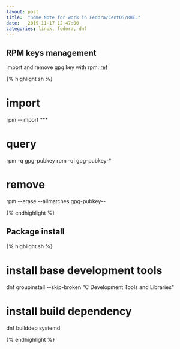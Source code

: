 ```yaml
---
layout: post
title:  "Some Note for work in Fedora/CentOS/RHEL"
date:   2019-11-17 12:47:00
categories: linux, fedora, dnf
---
```


## RPM keys management

import and remove gpg key with rpm: [ref][key-link]

{% highlight sh %}
# import
rpm --import ***

# query
rpm -q gpg-pubkey
rpm -qi gpg-pubkey-*

# remove
rpm --erase --allmatches gpg-pubkey-*-*

{% endhighlight %}


## Package install

{% highlight sh %}
# install base development tools
dnf groupinstall --skip-broken "C Development Tools and Libraries"

# install build dependency
dnf builddep systemd

{% endhighlight %}


[key-link]: https://cinhtau.net/2016/12/22/import-and-remove-gpg-key-with-rpm/
